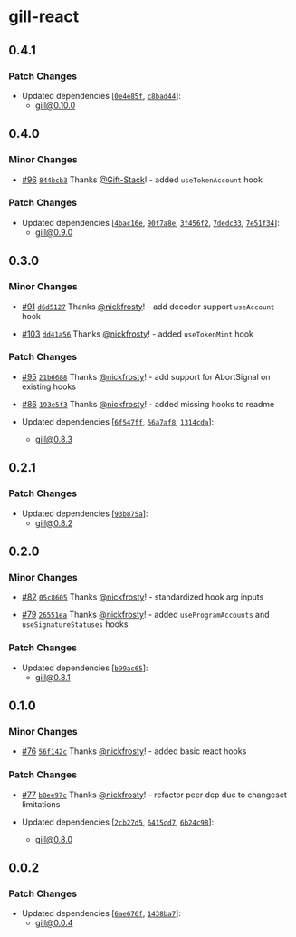 # gill-react

## 0.4.1

### Patch Changes

- Updated dependencies
  [[`0e4e85f`](https://github.com/solana-foundation/gill/commit/0e4e85f0f0d8c77dc708a9a82175c232d67e033f),
  [`c8bad44`](https://github.com/solana-foundation/gill/commit/c8bad44c54533620176fd41b366da1a3f58a4645)]:
  - gill@0.10.0

## 0.4.0

### Minor Changes

- [#96](https://github.com/solana-foundation/gill/pull/96)
  [`844bcb3`](https://github.com/solana-foundation/gill/commit/844bcb3e71937c9f4af8c93b2058d0d03f793a75) Thanks
  [@Gift-Stack](https://github.com/Gift-Stack)! - added `useTokenAccount` hook

### Patch Changes

- Updated dependencies
  [[`4bac16e`](https://github.com/solana-foundation/gill/commit/4bac16ef9d11a11ca59bf2ffa99d23ad77e8bd21),
  [`90f7a8e`](https://github.com/solana-foundation/gill/commit/90f7a8eeb9fbce3b4dd815912438075e3c6852ac),
  [`3f456f2`](https://github.com/solana-foundation/gill/commit/3f456f297f4a656edc6d47c2bbcaf3350fb0cdf9),
  [`7dedc33`](https://github.com/solana-foundation/gill/commit/7dedc33397a0346a8a56344d77a719e7238ef930),
  [`7e51f34`](https://github.com/solana-foundation/gill/commit/7e51f34002e5ac5e54bf54f2a86d4c8a0149392d)]:
  - gill@0.9.0

## 0.3.0

### Minor Changes

- [#91](https://github.com/solana-foundation/gill/pull/91)
  [`d6d5127`](https://github.com/solana-foundation/gill/commit/d6d51274e0bd978433d39ba999ff7f6cdc15bfdb) Thanks
  [@nickfrosty](https://github.com/nickfrosty)! - add decoder support `useAccount` hook

- [#103](https://github.com/solana-foundation/gill/pull/103)
  [`dd41a56`](https://github.com/solana-foundation/gill/commit/dd41a569212f2438b174256d98bb3270fa07410d) Thanks
  [@nickfrosty](https://github.com/nickfrosty)! - added `useTokenMint` hook

### Patch Changes

- [#95](https://github.com/solana-foundation/gill/pull/95)
  [`21b6688`](https://github.com/solana-foundation/gill/commit/21b6688db106d6eaf959566308824307d04a271a) Thanks
  [@nickfrosty](https://github.com/nickfrosty)! - add support for AbortSignal on existing hooks

- [#86](https://github.com/solana-foundation/gill/pull/86)
  [`193e5f3`](https://github.com/solana-foundation/gill/commit/193e5f3df84c584ff2ebbec9d41eb4c84e903d70) Thanks
  [@nickfrosty](https://github.com/nickfrosty)! - added missing hooks to readme

- Updated dependencies
  [[`6f547ff`](https://github.com/solana-foundation/gill/commit/6f547fff0731bd7530b1266f8a5c15eac2e80d32),
  [`56a7af8`](https://github.com/solana-foundation/gill/commit/56a7af87878b914275f5189d99ea7c2674f45c0c),
  [`1314cda`](https://github.com/solana-foundation/gill/commit/1314cda705d9734d4cdf1a42c985f25ae3737a92)]:
  - gill@0.8.3

## 0.2.1

### Patch Changes

- Updated dependencies
  [[`93b875a`](https://github.com/solana-foundation/gill/commit/93b875a088a4830ef39e8084d3d5e6038c8a96cc)]:
  - gill@0.8.2

## 0.2.0

### Minor Changes

- [#82](https://github.com/solana-foundation/gill/pull/82)
  [`05c8605`](https://github.com/solana-foundation/gill/commit/05c8605ff00d65ba04b0b6e218d540da2a164232) Thanks
  [@nickfrosty](https://github.com/nickfrosty)! - standardized hook arg inputs

- [#79](https://github.com/solana-foundation/gill/pull/79)
  [`26551ea`](https://github.com/solana-foundation/gill/commit/26551ea988eb1db8490cd0bb1003e1805c75e327) Thanks
  [@nickfrosty](https://github.com/nickfrosty)! - added `useProgramAccounts` and `useSignatureStatuses` hooks

### Patch Changes

- Updated dependencies
  [[`b99ac65`](https://github.com/solana-foundation/gill/commit/b99ac65a6de6d379e5f0f65b80c1f2a1a492d061)]:
  - gill@0.8.1

## 0.1.0

### Minor Changes

- [#76](https://github.com/solana-foundation/gill/pull/76)
  [`56f142c`](https://github.com/solana-foundation/gill/commit/56f142c537e30d5f74c337e600c2216be5dd525a) Thanks
  [@nickfrosty](https://github.com/nickfrosty)! - added basic react hooks

### Patch Changes

- [#77](https://github.com/solana-foundation/gill/pull/77)
  [`b8ee97c`](https://github.com/solana-foundation/gill/commit/b8ee97ccdd38a2d0d0bc2284cf9ecfad3e717ad1) Thanks
  [@nickfrosty](https://github.com/nickfrosty)! - refactor peer dep due to changeset limitations

- Updated dependencies
  [[`2cb27d5`](https://github.com/solana-foundation/gill/commit/2cb27d5b2450002038bf6501015c259eb4c43ee6),
  [`6415cd7`](https://github.com/solana-foundation/gill/commit/6415cd774ea333135756863a227613d8d075fa8a),
  [`6b24c98`](https://github.com/solana-foundation/gill/commit/6b24c982a7cd00b71be82ef65753d0cce074b868)]:
  - gill@0.8.0

## 0.0.2

### Patch Changes

- Updated dependencies
  [[`6ae676f`](https://github.com/solana-foundation/gill/commit/6ae676f0f06c0ab07af8b2d03fd2e0f3fb051916),
  [`1438ba7`](https://github.com/solana-foundation/gill/commit/1438ba7fbf1a572d7c8c7936b70ba85e775d2cf0)]:
  - gill@0.0.4
